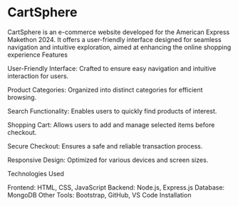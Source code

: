 # CartSphere
 CartSphere is an e-commerce website developed for the American Express Makethon 2024. It offers a user-friendly interface designed for seamless navigation and intuitive exploration, aimed at enhancing the online shopping experience
Features

User-Friendly Interface: Crafted to ensure easy navigation and intuitive interaction for users.

Product Categories: Organized into distinct categories for efficient browsing.

Search Functionality: Enables users to quickly find products of interest.

Shopping Cart: Allows users to add and manage selected items before checkout.

Secure Checkout: Ensures a safe and reliable transaction process.

Responsive Design: Optimized for various devices and screen sizes.

Technologies Used

Frontend: HTML, CSS, JavaScript Backend: Node.js, Express.js Database: MongoDB Other Tools: Bootstrap, GitHub, VS Code Installation
